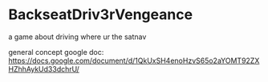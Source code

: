 # BackseatDriv3rVengeance
a game about driving 
where ur the satnav

general concept google doc:
https://docs.google.com/document/d/1QkUxSH4enoHzvS65o2aYOMT92ZXHZhhAykUd33dchrU/
